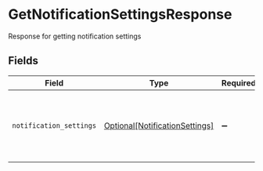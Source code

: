 # GetNotificationSettingsResponse

Response for getting notification settings


## Fields

| Field                                                                         | Type                                                                          | Required                                                                      | Description                                                                   |
| ----------------------------------------------------------------------------- | ----------------------------------------------------------------------------- | ----------------------------------------------------------------------------- | ----------------------------------------------------------------------------- |
| `notification_settings`                                                       | [Optional[NotificationSettings]](../../models/shared/notificationsettings.md) | :heavy_minus_sign:                                                            | Settings that control how and when notifications are delivered.               |